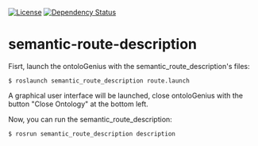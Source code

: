  [![License][License-Image]][License-Url]
 [![Dependency Status][Dependency-Image]][Dependency-Url]


# semantic-route-description

Fisrt, launch the ontoloGenius with the semantic_route_description's files:
```
$ roslaunch semantic_route_description route.launch
```
A graphical user interface will be launched, close ontoloGenius with the button "Close Ontology" at the bottom left.

Now, you can run the semantic_route_description:
```
$ rosrun semantic_route_description description
```


[License-Url]: https://opensource.org/licenses/Apache-2.0
[License-Image]: https://img.shields.io/badge/License-Apache%202.0-blue.svg
[Dependency-Image]: https://img.shields.io/badge/dependencies-ontoloGenius-1eb0fc.svg
[Dependency-Url]: https://github.com/sarthou/ontologenius
